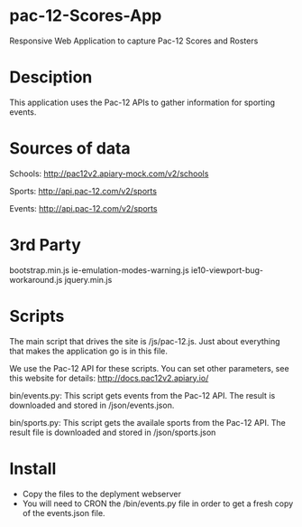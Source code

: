 pac-12-Scores-App
=================

Responsive Web Application to capture Pac-12 Scores and Rosters


Desciption
==========

This application uses the Pac-12 APIs to gather information for sporting events. 

Sources of data
==============

Schools: http://pac12v2.apiary-mock.com/v2/schools

Sports: http://api.pac-12.com/v2/sports

Events: http://api.pac-12.com/v2/sports

3rd Party
=========

bootstrap.min.js
ie-emulation-modes-warning.js
ie10-viewport-bug-workaround.js
jquery.min.js

Scripts
=======

The main script that drives the site is /js/pac-12.js. Just about everything that makes the application go is in this file.

We use the Pac-12 API for these scripts. You can set other parameters, see this website for details: http://docs.pac12v2.apiary.io/

bin/events.py: This script gets events from the Pac-12 API. The result is downloaded and stored in /json/events.json.

bin/sports.py: This script gets the availale sports from the Pac-12 API. The result file is downloaded and stored in /json/sports.json


Install
=======

* Copy the files to the deplyment webserver
* You will need to CRON the /bin/events.py file in order to get a fresh copy of the events.json file. 

